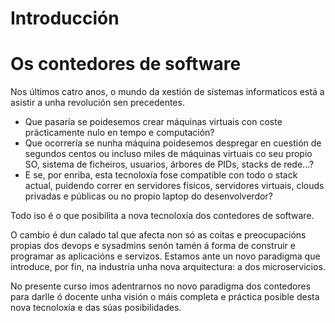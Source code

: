 # Introducción

# Os contedores de software

Nos últimos catro anos, o mundo da xestión de sistemas informaticos está a asistir a unha revolución sen precedentes.
- Que pasaría se poidesemos crear máquinas virtuais con coste prácticamente nulo en tempo e computación?
- Que ocorrería se nunha máquina poidesemos despregar en cuestión de segundos centos ou incluso miles de máquinas virtuais co seu propio SO, sistema de ficheiros, usuarios, árbores de PIDs, stacks de rede...?
- E se, por enriba, esta tecnoloxía fose compatible con todo o stack actual, puidendo correr en servidores físicos, servidores virtuais, clouds privadas e públicas ou no propio laptop do desenvolverdor?

Todo iso é o que posibilita a nova tecnoloxía dos contedores de software. 

O cambio é dun calado tal que afecta non só as coitas e preocupacións propias dos devops e sysadmins senón tamén á forma de construir e programar as aplicacións e servizos. Estamos ante un novo paradigma que introduce, por fin, na industria unha nova arquitectura: a dos microservicios.

No presente curso imos adentrarnos no novo paradigma dos contedores para darlle ó docente unha visión o máis completa e práctica posible desta nova tecnoloxía e das súas posibilidades. 


